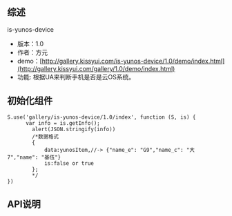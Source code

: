 ## 综述

is-yunos-device



* 版本：1.0
* 作者：方元
* demo：[http://gallery.kissyui.com/is-yunos-device/1.0/demo/index.html](http://gallery.kissyui.com/gallery/1.0/demo/index.html)
* 功能: 根据UA来判断手机是否是云OS系统。

## 初始化组件
		
    S.use('gallery/is-yunos-device/1.0/index', function (S, is) {
          var info = is.getInfo();
            alert(JSON.stringify(info))
            /*数据格式
            {
            	data:yunosItem,//-> {"name_e": "G9","name_c": "大7","name": "基伍"}
            	is:false or true
            };
            */
    })
	

## API说明
